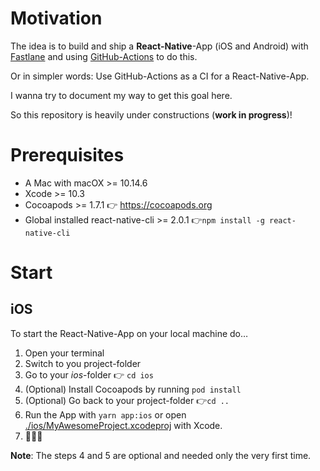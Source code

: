 # Motivation

The idea is to build and ship a **React-Native**-App (iOS and Android) with [Fastlane](https://fastlane.tools) and using [GitHub-Actions](https://help.github.com/en/articles/about-github-actions) to do this.

Or in simpler words: Use GitHub-Actions as a CI for a React-Native-App.

I wanna try to document my way to get this goal here.

So this repository is heavily under constructions (**work in progress**)!

# Prerequisites

- A Mac with macOX >= 10.14.6
- Xcode >= 10.3
- Cocoapods >= 1.7.1 👉 https://cocoapods.org
- Global installed react-native-cli >= 2.0.1 👉`npm install -g react-native-cli`

# Start

## iOS

To start the React-Native-App on your local machine do…

1. Open your terminal
2. Switch to you project-folder
3. Go to your _ios_-folder 👉 `cd ios`
4. (Optional) Install Cocoapods by running `pod install`
5. (Optional) Go back to your project-folder 👉`cd ..`
6. Run the App with `yarn app:ios` or open [./ios/MyAwesomeProject.xcodeproj](ios/MyAwesomeProject.xcodeproj) with Xcode.
7. 🎉🎉🎉

**Note**: The steps 4 and 5 are optional and needed only the very first time.
